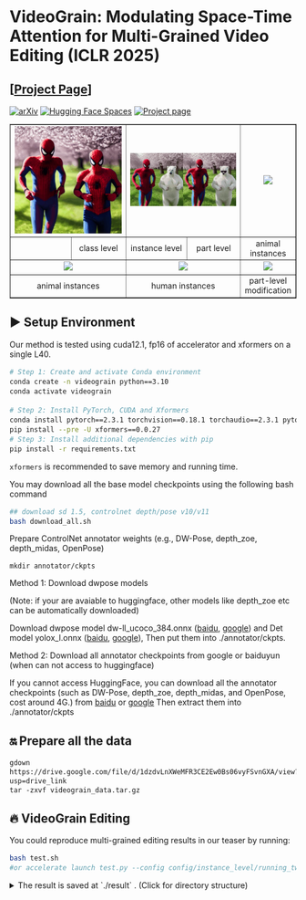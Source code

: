 # VideoGrain: Modulating Space-Time Attention for Multi-Grained Video Editing (ICLR 2025)
## [<a href="https://knightyxp.github.io/VideoGrain_project_page/" target="_blank">Project Page</a>]

[![arXiv](https://img.shields.io/badge/arXiv-2502.17258-B31B1B.svg)](https://arxiv.org/abs/2502.17258) 
[![Hugging Face Spaces](https://img.shields.io/badge/%F0%9F%A4%97%20Hugging%20Face-Spaces-blue)](https://huggingface.co/papers/2502.17258)
[![Project page](https://img.shields.io/badge/Project-Page-brightgreen)](https://knightyxp.github.io/VideoGrain_project_page/)


<table class="center" border="1" cellspacing="0" cellpadding="5">
  <tr>
    <td colspan="2" style="text-align:center;"><img src="assets/teaser/class_level.gif"  style="width:250px; height:auto;"></td>
    <td colspan="2" style="text-align:center;"><img src="assets/teaser/instance_part.gif"  style="width:250px; height:auto;"></td>
    <td colspan="2" style="text-align:center;"><img src="assets/teaser/2monkeys.gif" style="width:250px; height:auto;"></td>
  </tr>
  <tr>
    <td colspan="1" style="text-align:center; width:125px;"><span style="visibility:hidden;">instance level</span></td>
    <td colspan="1" style="text-align:center; width:125px;">class level</td>
    <td colspan="1" style="text-align:center; width:125px;">instance level</td>
    <td colspan="1" style="text-align:center; width:125px;">part level</td>
    <td colspan="2" style="text-align:center; width:250px;">animal instances</td>
  </tr>
  
  <tr>
    <td colspan="2" style="text-align:center;"><img src="assets/teaser/2cats.gif" style="width:250px; height:auto;"></td>
    <td colspan="2" style="text-align:center;"><img src="assets/teaser/soap-box.gif" style="width:250px; height:auto;"></td>
    <td colspan="2" style="text-align:center;"><img src="assets/teaser/man-text-message.gif" style="width:250px; height:auto;"></td>
  </tr>
  <tr>
    <td colspan="2" style="text-align:center; width:250px;">animal instances</td>
    <td colspan="2" style="text-align:center; width:250px;">human instances</td>
    <td colspan="2" style="text-align:center; width:250px;">part-level modification</td>
  </tr>
</table>


<!-- <table class="center">
<td><img src="assets/teaser/multi-grain-demo.gif"></td>
<td><img src="assets/teaser/2monkeys.gif"></td>
<tr>
<td width=16% style="text-align:center;">Multi-Grained Video Editing</td>
<td width=16% style="text-align:center;">Class Level: human class → spiderman</td>
<td width=16% style="text-align:center;">Instance Level: left → Spiderman, right → Polar Bear</td>
<td width=16% style="text-align:center;">Part Level: Polar Bear + Sunglasses</td>
<td width=20% style="text-align:center;">left → teddy bear, right → golden retriever</td>
</tr>
<td><img src="assets/teaser/2cats.gif"></td>
<td><img src="assets/teaser/soap-box.gif"></td>
<td><img src="assets/teaser/man-text-message.gif"></td>
<tr>
<td width=25% style="text-align:center;">left cat→ Samoyed, right cat→ Tiger</td>
<td width=25% style="text-align:center;">behind→ Iron Man, front→ Stormtrooper</td>
<td width=25% style="text-align:center;">half-sleeve gray shirt→ a black sui</td>
</tr>

</table > -->

## ▶️ Setup Environment
Our method is tested using cuda12.1, fp16 of accelerator and xformers on a single L40.

```bash
# Step 1: Create and activate Conda environment
conda create -n videograin python==3.10 
conda activate videograin

# Step 2: Install PyTorch, CUDA and Xformers
conda install pytorch==2.3.1 torchvision==0.18.1 torchaudio==2.3.1 pytorch-cuda=12.1 -c pytorch -c nvidia
pip install --pre -U xformers==0.0.27
# Step 3: Install additional dependencies with pip
pip install -r requirements.txt
```

`xformers` is recommended to save memory and running time. 

</details>

You may download all the base model checkpoints using the following bash command
```bash
## download sd 1.5, controlnet depth/pose v10/v11
bash download_all.sh
```

Prepare ControlNet annotator weights (e.g., DW-Pose, depth_zoe, depth_midas, OpenPose)

```
mkdir annotator/ckpts
```
Method 1: Download dwpose models 

(Note: if your are avaiable to huggingface, other models like depth_zoe etc can be automatically downloaded)

Download dwpose model dw-ll_ucoco_384.onnx ([baidu](https://pan.baidu.com/s/1nuBjw-KKSxD_BkpmwXUJiw?pwd=28d7), [google](https://drive.google.com/file/d/12L8E2oAgZy4VACGSK9RaZBZrfgx7VTA2/view?usp=sharing)) and Det model yolox_l.onnx ([baidu](https://pan.baidu.com/s/1fpfIVpv5ypo4c1bUlzkMYQ?pwd=mjdn), [google](https://drive.google.com/file/d/1w9pXC8tT0p9ndMN-CArp1__b2GbzewWI/view?usp=sharing)), 
Then put them into ./annotator/ckpts. 

Method 2: Download all annotator checkpoints from google or baiduyun (when can not access to huggingface) 

If you cannot access HuggingFace, you can download all the annotator checkpoints (such as DW-Pose, depth_zoe, depth_midas, and OpenPose, cost around 4G.) from [baidu](https://pan.baidu.com/s/1sgBFLFkdTCDTn4oqHjGb9A?pwd=pdm5) or [google](https://drive.google.com/file/d/1qOsmWshnFMMr8x1HteaTViTSQLh_4rle/view?usp=drive_link)
Then extract them into ./annotator/ckpts


## 🔛 Prepare all the data

```
gdown https://drive.google.com/file/d/1dzdvLnXWeMFR3CE2Ew0Bs06vyFSvnGXA/view?usp=drive_link
tar -zxvf videograin_data.tar.gz
```

## 🔥 VideoGrain Editing

You could reproduce multi-grained editing results in our teaser by running:

```bash
bash test.sh 
#or accelerate launch test.py --config config/instance_level/running_two_man/running_3cls_polar_spider_vis_weight.yaml
```

<details><summary>The result is saved at `./result` . (Click for directory structure) </summary>

```
result
├── run_two_man
│   ├── infer_samples
│   ├── sample
│           ├── step_0         # result image folder
│           ├── step_0.mp4       # result video
│           ├── source_video.mp4    # the input video

```

</details>